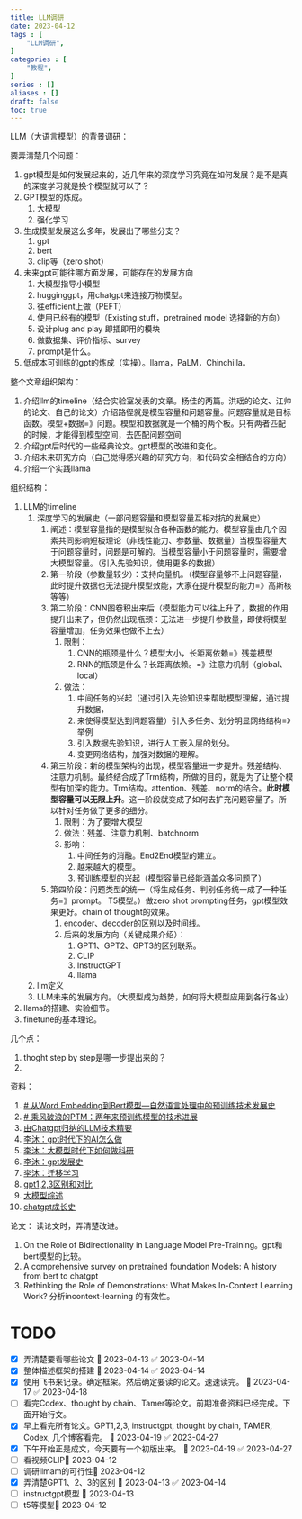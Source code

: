 ```yaml
---
title: LLM调研
date: 2023-04-12
tags : [
	"LLM调研",
]
categories : [
	"教程",
]
series : []
aliases : []
draft: false
toc: true
---
```

LLM（大语言模型）的背景调研：


要弄清楚几个问题：
1. gpt模型是如何发展起来的，近几年来的深度学习究竟在如何发展？是不是真的深度学习就是换个模型就可以了？
2. GPT模型的炼成。
	1. 大模型
	2. 强化学习
4. 生成模型发展这么多年，发展出了哪些分支？
	1. gpt
	2. bert
	3. clip等（zero shot）
5. 未来gpt可能往哪方面发展，可能存在的发展方向
	1. 大模型指导小模型
	2. hugginggpt，用chatgpt来连接万物模型。
	3. 往efficient上做（PEFT）
	4. 使用已经有的模型（Existing stuff，pretrained model 选择新的方向）
	5. 设计plug and play 即插即用的模块
	6. 做数据集、评价指标、survey
	7. prompt是什么。
6. 低成本可训练的gpt的炼成（实操）。llama，PaLM，Chinchilla。

整个文章组织架构：
1. 介绍llm的timeline（结合实验室发表的文章。杨佳的两篇。洪瑶的论文、江帅的论文、自己的论文）介绍路径就是模型容量和问题容量。问题容量就是目标函数。模型+数据=》问题。模型和数据就是一个桶的两个板。只有两者匹配的时候，才能得到模型空间，去匹配问题空间
2. 介绍gpt后时代的一些经典论文。gpt模型的改进和变化。
3. 介绍未来研究方向（自己觉得感兴趣的研究方向，和代码安全相结合的方向）
4. 介绍一个实践llama


组织结构：
1. LLM的timeline
	1. 深度学习的发展史（一部问题容量和模型容量互相对抗的发展史）
		1. 阐述：模型容量指的是模型拟合各种函数的能力。模型容量由几个因素共同影响短板理论（非线性能力、参数量、数据量）当模型容量大于问题容量时，问题是可解的。当模型容量小于问题容量时，需要增大模型容量。（引入先验知识，使用更多的数据）
		3. 第一阶段（参数量较少）：支持向量机。（模型容量够不上问题容量，此时提升数据也无法提升模型效能，大家在提升模型的能力=》高斯核等等）
		4. 第二阶段：CNN图卷积出来后（模型能力可以往上升了，数据的作用提升出来了，但仍然出现瓶颈：无法进一步提升参数量，即使将模型容量增加，任务效果也做不上去）
			1. 限制：
				1. CNN的瓶颈是什么？模型大小，长距离依赖=》残差模型
				2. RNN的瓶颈是什么？长距离依赖。=》注意力机制（global、local）
			2. 做法：
				1. 中间任务的兴起（通过引入先验知识来帮助模型理解，通过提升数据，
				2. 来使得模型达到问题容量）引入多任务、划分明显网络结构=》举例
				3. 引入数据先验知识，进行人工嵌入层的划分。
				4. 变更网络结构，加强对数据的理解。
		5. 第三阶段：新的模型架构的出现，模型容量进一步提升。残差结构、注意力机制。最终结合成了Trm结构，所做的目的，就是为了让整个模型有加深的能力。Trm结构。attention、残差、norm的结合。**此时模型容量可以无限上升**。这一阶段就变成了如何去扩充问题容量了。所以针对任务做了更多的细分。
			1. 限制：为了要增大模型
			2. 做法：残差、注意力机制、batchnorm
			3. 影响：
				1. 中间任务的消融。End2End模型的建立。
				2. 越来越大的模型。
				3. 预训练模型的兴起（模型容量已经能涵盖众多问题了）
		6. 第四阶段：问题类型的统一（将生成任务、判别任务统一成了一种任务=》prompt。 T5模型。）做zero shot prompting任务，gpt模型效果更好。chain of thought的效果。
			1. encoder、decoder的区别以及时间线。
			2. 后来的发展方向（关键成果介绍）：
				1. GPT1、GPT2、GPT3的区别联系。
				2. CLIP
				3. InstructGPT
				4. llama
	2. llm定义
	3. LLM未来的发展方向。（大模型成为趋势，如何将大模型应用到各行各业）
3. llama的搭建、实验细节。
4. finetune的基本理论。

几个点：
1. thoght step by step是哪一步提出来的？
2. 




资料：
1. [# 从Word Embedding到Bert模型—自然语言处理中的预训练技术发展史](https://zhuanlan.zhihu.com/p/49271699)
2. [# 乘风破浪的PTM：两年来预训练模型的技术进展](https://zhuanlan.zhihu.com/p/254821426)
3. [由Chatgpt归纳的LLM技术精要](https://mp.weixin.qq.com/s/gR9YsYjFVhViuANWFw59fg)
4. [李沐：gpt时代下的AI怎么做](https://www.bilibili.com/video/BV1fg4y1s7qv/)
5. [李沐：大模型时代下如何做科研](https://www.bilibili.com/video/BV1oX4y1d7X6/)
6. [李沐：gpt发展史](https://www.bilibili.com/video/BV1AF411b7xQ/)
7. [李沐：迁移学习](https://www.bilibili.com/video/BV1bq4y1y7tg/)
8. [gpt1,2,3区别和对比](https://zhuanlan.zhihu.com/p/350017443)
9. [大模型综述](https://mp.weixin.qq.com/s/7HRr55Md2Wl6EHQMGioumw)
10. [chatgpt成长史](https://mp.weixin.qq.com/s/qiNzCQFieIkZFzox8F-FBw)

论文：
读论文时，弄清楚改进。

1. On the Role of Bidirectionality in Language Model Pre-Training。gpt和bert模型的比较。
2. A comprehensive survey on pretrained foundation Models: A history from bert to chatgpt
3. Rethinking the Role of Demonstrations: What Makes In-Context Learning Work? 分析incontext-learning 的有效性。

# TODO
- [x] 弄清楚要看哪些论文 🛫 2023-04-13 ✅ 2023-04-14
- [x] 整体描述框架的搭建 🛫 2023-04-14 ✅ 2023-04-14
- [x] 使用飞书来记录。确定框架。然后确定要读的论文。速速读完。 🛫 2023-04-17 ✅ 2023-04-18
- [ ] 看完Codex、thought by chain、Tamer等论文。前期准备资料已经完成。下面开始行文。
- [x] 早上看完所有论文。GPT1,2,3, instructgpt, thought by chain, TAMER, Codex, 几个博客看完。 🛫 2023-04-19 ✅ 2023-04-27
- [x] 下午开始正是成文，今天要有一个初版出来。 🛫 2023-04-19 ✅ 2023-04-27
- [ ] 看视频CLIP🛫 2023-04-12 
- [ ] 调研llmam的可行性🛫 2023-04-12 
- [x] 弄清楚GPT1、2、3的区别 🛫 2023-04-13 ✅ 2023-04-14
- [ ] instructgpt模型 🛫 2023-04-13 
- [ ] t5等模型🛫 2023-04-12 